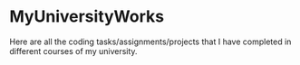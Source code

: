 # MyUniversityWorks
Here are all the coding tasks/assignments/projects that I have completed in different courses of my university.
